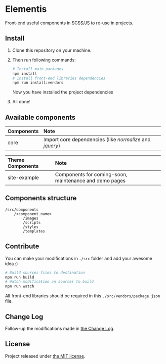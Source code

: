 # Elementis

Front-end useful components in SCSS/JS to re-use in projects.

## Install

1. Clone this repository on your machine.
2. Then run following commands:

    ```bash
    # Install main packages
    npm install
    # Install front-end libraries dependencies
    npm run install:vendors
    ```

    Now you have installed the project dependencies

3. All done!

## Available components

| Components        | Note                                                                      |
| :---------------- | :------------------------------------------------------------------------ |
| core              | Import core dependencies (like _normalize_ and _jquery_)                  |

| Theme Components  | Note                                                                      |
| :---------------- | :------------------------------------------------------------------------ |
| site-example      | Components for coming-soon, maintenance and demo pages                    |

## Components structure

```
/src/components
    /<component_name>
        /images
        /scripts
        /styles
        /templates
```

## Contribute

You can make your modifications in `./src` folder and add your awesome idea :)

```bash
# Build sources files to destination
npm run build
# Watch modification on sources to build
npm run watch
```

All front-end libraries should be required in this `./src/vendors/package.json` file.

## Change Log

Follow-up the modifications made in [the Change Log](./CHANGELOG.md).

## License

Project released under [the MIT license](./LICENSE).

